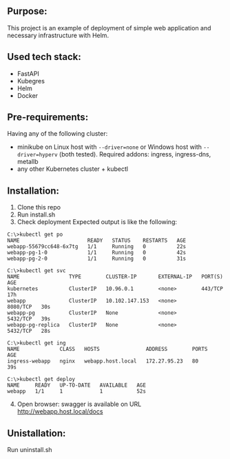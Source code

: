 ## Purpose:
This project is an example of deployment of simple web application and necessary infrastructure with Helm.

## Used tech stack:
- FastAPI
- Kubegres
- Helm
- Docker

## Pre-requirements:
Having any of the following cluster:
- minikube on Linux host with `--driver=none` or Windows host with `--driver=hyperv` (both tested). Required addons: ingress, ingress-dns, metallb
- any other Kubernetes cluster + kubectl

## Installation:
1. Clone this repo
2. Run install.sh
3. Check deployment
Expected output is like the following:
```
C:\>kubectl get po
NAME                      READY   STATUS    RESTARTS   AGE
webapp-55679cc648-6x7tg   1/1     Running   0          22s
webapp-pg-1-0             1/1     Running   0          42s
webapp-pg-2-0             1/1     Running   0          31s

C:\>kubectl get svc
NAME                TYPE        CLUSTER-IP       EXTERNAL-IP   PORT(S)    AGE
kubernetes          ClusterIP   10.96.0.1        <none>        443/TCP    17h
webapp              ClusterIP   10.102.147.153   <none>        8080/TCP   30s
webapp-pg           ClusterIP   None             <none>        5432/TCP   39s
webapp-pg-replica   ClusterIP   None             <none>        5432/TCP   28s

C:\>kubectl get ing
NAME             CLASS   HOSTS               ADDRESS        PORTS   AGE
ingress-webapp   nginx   webapp.host.local   172.27.95.23   80      39s

C:\>kubectl get deploy
NAME     READY   UP-TO-DATE   AVAILABLE   AGE
webapp   1/1     1            1           52s
```
4. Open browser: swagger is available on URL http://webapp.host.local/docs

## Unistallation:
Run uninstall.sh